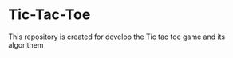 Tic-Tac-Toe
===========

This repository is created for develop the Tic tac toe game and its algorithem

